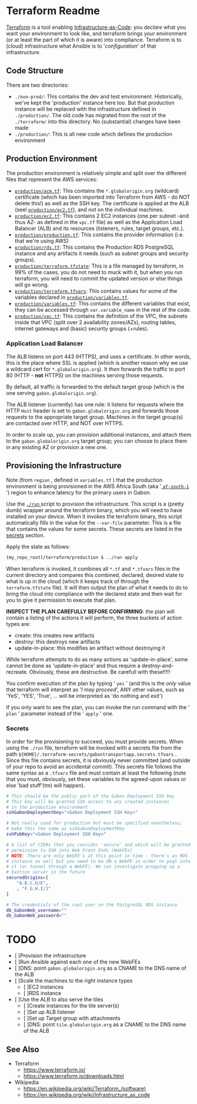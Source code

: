 # Terraform Readme

[Terraform](https://en.wikipedia.org/wiki/Terraform_(software)) is a tool enabling [Infrastructure-as-Code](https://en.wikipedia.org/wiki/Infrastructure_as_code): you *declare* what you want your environment to look like, and terraform brings your environment (or at least the part of which it is aware) into compliance. Terraform is to (cloud) infrastructure what Ansible is to '*configuration*' of that infrastructure.

## Code Structure

There are two directories:

* `./non-prod/`: This contains the dev and test environment. Historically, we've kept the 'production' instance here too. But that production instance will be replaced with the infrastructure defined in `./production/`. The old code has migrated from the root of the `./terraform/` into this directory. No (substantial) changes have been made
* `./production/`: This is all new code which defines the production environment

## Production Environment

The production environment is relatively simple and split over the different files that represent the AWS services:

* [`production/acm.tf`](production/acm.tf): This contains the `*.globalorigin.org` (wildcard) certificate (which has been imported into Terraform from AWS - do NOT delete this!) as well as the SSH key. The certificate is applied at the ALB (seel [`production/ec2.tf`](production/ec2.tf)), and *not* on the individual machines.
* [`production/ec2.tf`](production/ec2.tf): This contains 2 EC2 instances (one per subnet -and thus AZ- as defined in the `vpc.tf` file) as well as the Application Load Balancer (ALB) and its resources (listeners, rules, target groups, etc.).
* [`production/production.tf`](production/production.tf): This contains the provider information (i.e. that we're using AWS)
* [`production/rds.tf`](production/rds.tf): This contains the Production RDS PostgreSQL instance and any artifacts it needs (such as subnet groups and security groups).
* [`production/terraform.tfstate`](production/terraform.tfstate): This is a file managed by terraform, in 99% of the cases, you do not need to muck with it, but when you run terraform, you will need to commit the updated version or else things will go wrong.
* [`production/terraform.tfvars`](production/terraform.tfvars): This contains values for some of the variables declared in [`production/variables.tf`](production/variables.tf).
* [`production/variables.tf`](production/variables.tf): This contains the different variables that exist, they can be accessed through `var.variable_name` in the rest of the code.
* [`production/vpc.tf`](production/vpc.tf): This contains the definition of the VPC, the subnets inside that VPC (split over 2 availability zones/AZs), routing tables, internet gateways and (basic) security groups (+rules).

### Application Load Balancer

The ALB listens on port 443 (HTTPS), and uses a certificate. In other words, this is the place where SSL is applied (which is another reason why we use a wildcard cert for `*.globalorigin.org`). It *then* forwards the traffic to port 80 (HTTP - **not** HTTP*S*) on the machines serving those requests.

By default, all traffic is forwarded to the default target group (which is the one serving `gabon.globalorigin.org`).

The ALB listener (currently) has one rule: it listens for requests where the HTTP `Host` header is set to `gabon.globalorigin.org` and forwards those requests to the appropriate target group. Machines in the target group(s) are contacted over HTTP, and NOT over HTTPS.

In order to scale up, you can provision additional instances, and attach them to the `gabon.globalorigin.org` target group; you can choose to place them in any existing AZ or provision a new one.

## Provisioning the Infrastructure

Note (from `region` , defined in `variables.tf` ) that the production environment is being provisioned in the AWS Africa South (aka '[ `af-south-1` ](https://console.aws.amazon.com/ec2/v2/home?region=af-south-1)') region to enhance latency for the primary users in Gabon.

Use the [ `./run` ](./run) script to provision the infrastructure. This script is a (pretty dumb) wrapper around the terraform binary, which you will need to have installed on your device. When it invokes the terraform binary, this script automatically fills in the value for the `--var-file` parameter. This is a file that contains the values for some secrets. These secrets are listed in the [secrets](#secrets) section.

Apply the state as follows:

``` bash
(my_repo_root)/terraform/production $ ../run apply
```

When terraform is invoked, it combines all `*.tf` and `*.tfvars` files in the current directory and compares this combined, declared, desired state to what is up in the cloud (which it keeps track of through the `terraform.tfstate` file).
It will then output the plan of what it needs to do to bring the cloud into compliance with the declared state and then wait for you to give it permission to execute that plan.

**INSPECT THE PLAN CAREFULLY BEFORE CONFIRMING**: the plan will contain a listing of the actions it will perform, the three buckets of action types are:

* create: this creates new artifacts
* destroy: this destroys new artifacts
* update-in-place: this modifies an artifact without destroying it

While terraform attempts to do as many actions as 'update-in-place', some cannot be done as 'update-in-place' and thus require a destroy-and-recreate. Obviously, these are destructive. Be carefull with these!!!!!

You confirm execution of the plan by typing ' `yes` ' (and this is the *only* value that terraform will interpret as '*I may proceed*', ANY other values, such as 'YeS', 'YES', 'True', ... will be interpreted as 'do nothing and exit')

If you only want to see the plan, you can invoke the run command with the ' `plan` ' parameter instead of the ' `apply` ' one.

### Secrets

In order for the provisioning to succeed, you must provide secrets. When using the `./run` file, terraform will be invoked with a secrets file from the path `${HOME}/.terraform-secrets/gabontransportapp.secrets.tfvars` . Since this file contains secrets, it is obviously never committed (and outside of your repo to avoid an accidental commit). This secrets file follows the same syntax as a `.tfvars` file and must contain at least the following (note that you must, obviously, set these variables to the agreed-upon values or else 'bad stuff'(tm) will happen).

``` bash
# This should be the public part of the Gabon Deployment SSH key
# This key will be granted SSH access to any created instances
# in the production environment
sshGabonDeploymentKey="<Gabon Deployment SSH Key>"

# Not really used for production but must be specified nonetheless;
# make this the same as sshGabonDeploymentKey
sshPubKey="<Gabon Deployment SSH Key>"

# A list of CIDRs that you consider 'secure' and which will be granted
# permission to SSH into Web Front Ends (WebFEs)
# NOTE: There are only WebFE's at this point in time - there's an RDS
# instance as well but you need to be ON a WebFE in order to psql into
# it (or tunnel through a WebFE). We can investigate propping up a
# bastion server in the future
securedOrigins=[
    "A.B.C.D/E",
    , "F.G.H.I/J"
]

# The credentials of the root user on the PostgreSQL RDS instance
db_GabonWeb_username=""
db_GabonWeb_password=""
```

# TODO

* [ ]Provision the infrastructure
* [ ]Run Ansible against each one of the new WebFEs
* [ ]DNS: point `gabon.globalorigin.org` as a CNAME to the DNS name of the ALB
* [ ]Scale the machines to the right instance types
    * [ ]EC2 instances
    * [ ]RDS instance
* [ ]Use the ALB to also serve the tiles
    * [ ]Create instances for the tile server(s)
    * [ ]Set up ALB listener
    * [ ]Set up Target group with attachments
    * [ ]DNS: point `tile.globalorigin.org` as a CNAME to the DNS name of the ALB

## See Also

* Terraform
    - https://www.terraform.io/
    - https://www.terraform.io/downloads.html
* Wikipedia
    - https://en.wikipedia.org/wiki/Terraform_(software)
    - https://en.wikipedia.org/wiki/Infrastructure_as_code
